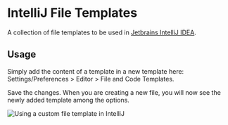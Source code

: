 # IntelliJ File Templates #
A collection of file templates to be used in [Jetbrains IntelliJ IDEA](https://www.jetbrains.com/idea/).

## Usage ##
Simply add the content of a template in a new template here:
Settings/Preferences > Editor > File and Code Templates.

Save the changes. When you are creating a new file, you will now see the newly added template among the options.

![Using a custom file template in IntelliJ](https://user-images.githubusercontent.com/6588019/71401756-11a9a080-262b-11ea-9209-dfeb2188f0ba.png)